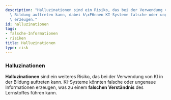 ```yaml
---
description: "Halluzinationen sind ein Risiko, das bei der Verwendung von KI in der\
  \ Bildung auftreten kann, dabei k\xF6nnen KI-Systeme falsche oder ungenaue Informationen\
  \ erzeugen."
id: halluzinationen
tags:
- falsche-Informationen
- risiken
title: Halluzinationen
type: risk
---
```



### Halluzinationen

**Halluzinationen** sind ein weiteres Risiko, das bei der Verwendung von KI in der Bildung auftreten kann. KI-Systeme könnten falsche oder ungenaue Informationen erzeugen, was zu einem **falschen Verständnis** des Lernstoffes führen kann.
